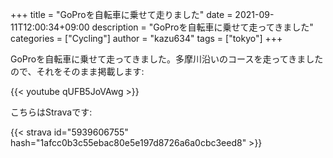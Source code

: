 +++
title = "GoProを自転車に乗せて走りました"
date = 2021-09-11T12:00:34+09:00
description = "GoProを自転車に乗せて走ってきました"
categories = ["Cycling"]
author = "kazu634"
tags = ["tokyo"]
+++

GoProを自転車に乗せて走ってきました。多摩川沿いのコースを走ってきましたので、それをそのまま掲載します:

{{< youtube qUFB5JoVAwg >}}

こちらはStravaです:

{{< strava id="5939606755" hash="1afcc0b3c55ebac80e5e197d8726a6a0cbc3eed8" >}}

